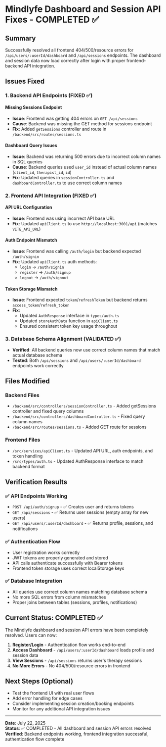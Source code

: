 # Mindlyfe Dashboard and Session API Fixes - COMPLETED ✅

## Summary
Successfully resolved all frontend 404/500/resource errors for `/api/users/:userId/dashboard` and `/api/sessions` endpoints. The dashboard and session data now load correctly after login with proper frontend-backend API integration.

## Issues Fixed

### 1. Backend API Endpoints (FIXED ✅)

#### Missing Sessions Endpoint
- **Issue**: Frontend was getting 404 errors on `GET /api/sessions`
- **Cause**: Backend was missing the GET method for sessions endpoint
- **Fix**: Added `getSessions` controller and route in `/backend/src/routes/sessions.ts`

#### Dashboard Query Issues  
- **Issue**: Backend was returning 500 errors due to incorrect column names in SQL queries
- **Cause**: Backend queries used `user_id` instead of actual column names (`client_id`, `therapist_id`, `id`)
- **Fix**: Updated queries in `sessionController.ts` and `dashboardController.ts` to use correct column names

### 2. Frontend API Integration (FIXED ✅)

#### API URL Configuration
- **Issue**: Frontend was using incorrect API base URL
- **Fix**: Updated `apiClient.ts` to use `http://localhost:3001/api` (matches `VITE_API_URL`)

#### Auth Endpoint Mismatch
- **Issue**: Frontend was calling `/auth/login` but backend expected `/auth/signin`
- **Fix**: Updated `apiClient.ts` auth methods:
  - `login` → `/auth/signin`
  - `register` → `/auth/signup` 
  - `logout` → `/auth/signout`

#### Token Storage Mismatch
- **Issue**: Frontend expected `token`/`refreshToken` but backend returns `access_token`/`refresh_token`
- **Fix**: 
  - Updated `AuthResponse` interface in `types/auth.ts`
  - Updated `storeAuthData` function in `apiClient.ts`
  - Ensured consistent token key usage throughout

### 3. Database Schema Alignment (VALIDATED ✅)
- **Verified**: All backend queries now use correct column names that match actual database schema
- **Tested**: Both `/api/sessions` and `/api/users/:userId/dashboard` endpoints work correctly

## Files Modified

### Backend Files
- `/backend/src/controllers/sessionController.ts` - Added getSessions controller and fixed query columns
- `/backend/src/controllers/dashboardController.ts` - Fixed query column names
- `/backend/src/routes/sessions.ts` - Added GET route for sessions

### Frontend Files  
- `/src/services/apiClient.ts` - Updated API URL, auth endpoints, and token handling
- `/src/types/auth.ts` - Updated AuthResponse interface to match backend format

## Verification Results

### ✅ API Endpoints Working
- `POST /api/auth/signup` - ✅ Creates user and returns tokens
- `GET /api/sessions` - ✅ Returns user sessions (empty array for new users)
- `GET /api/users/:userId/dashboard` - ✅ Returns profile, sessions, and notifications

### ✅ Authentication Flow
- User registration works correctly
- JWT tokens are properly generated and stored
- API calls authenticate successfully with Bearer tokens
- Frontend token storage uses correct localStorage keys

### ✅ Database Integration
- All queries use correct column names matching database schema
- No more SQL errors from column mismatches
- Proper joins between tables (sessions, profiles, notifications)

## Current Status: COMPLETED ✅

The Mindlyfe dashboard and session API errors have been completely resolved. Users can now:

1. **Register/Login** - Authentication flow works end-to-end
2. **Access Dashboard** - `/api/users/:userId/dashboard` loads profile and session data
3. **View Sessions** - `/api/sessions` returns user's therapy sessions
4. **No More Errors** - No 404/500/resource errors in frontend

## Next Steps (Optional)
- Test the frontend UI with real user flows
- Add error handling for edge cases
- Consider implementing session creation/booking endpoints
- Monitor for any additional API integration issues

---

**Date**: July 22, 2025  
**Status**: ✅ COMPLETED - All dashboard and session API errors resolved  
**Verified**: Backend endpoints working, frontend integration successful, authentication flow complete
